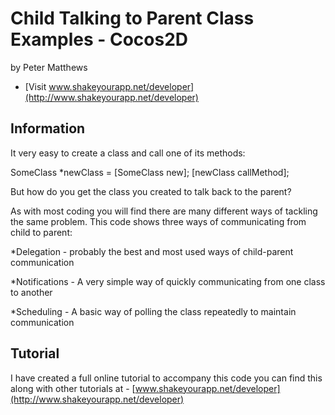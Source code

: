 # Child Talking to Parent Class Examples - Cocos2D

by Peter Matthews

- [Visit www.shakeyourapp.net/developer](http://www.shakeyourapp.net/developer)


## Information

It very easy to create a class and call one of its methods:

SomeClass *newClass = [SomeClass new];
[newClass callMethod];

But how do you get the class you created to talk back to the parent?

As with most coding you will find there are many different ways of tackling the same problem. 
This code shows three ways of communicating from child to parent:

*Delegation - probably the best and most used ways of child-parent communication

*Notifications - A very simple way of quickly communicating from one class to another

*Scheduling - A basic way of polling the class repeatedly to maintain communication 


## Tutorial

I have created a full online tutorial to accompany this code you can find this along
with other tutorials at - [www.shakeyourapp.net/developer](http://www.shakeyourapp.net/developer)
